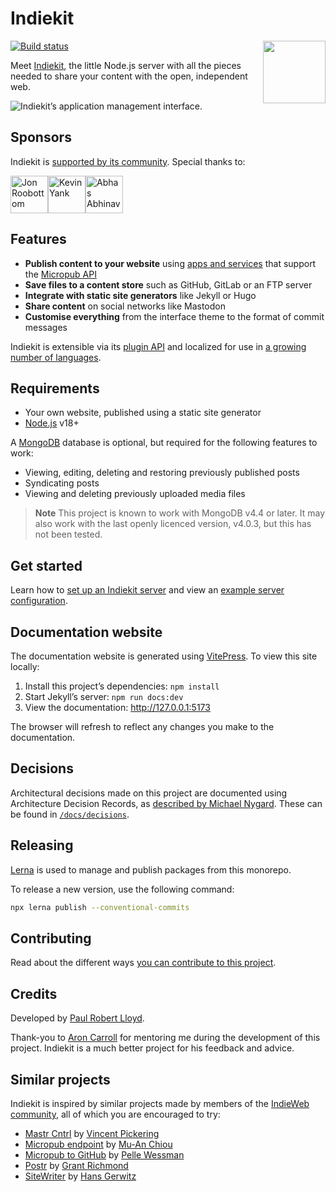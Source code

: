 # Indiekit

<img src="https://avatars.githubusercontent.com/u/68553280?s=200" width="100" height="100" align="right" alt="">

[![Build status](https://github.com/getindiekit/indiekit/workflows/build/badge.svg)](https://github.com/getindiekit/indiekit/actions)

Meet [Indiekit](https://getindiekit.com), the little Node.js server with all the pieces needed to share your content with the open, independent web.

![Indiekit’s application management interface.](/docs/public/interface-light.png)

## Sponsors

Indiekit is [supported by its community](https://github.com/sponsors/getindiekit). Special thanks to:

<!-- sponsors-readme --><a href="https://github.com/roobottom"><img src="https://github.com/roobottom.png" width="60px" alt="Jon Roobottom" /></a><a href="https://github.com/sentience"><img src="https://github.com/sentience.png" width="60px" alt="Kevin Yank" /></a><a href="https://github.com/abhas"><img src="https://github.com/abhas.png" width="60px" alt="Abhas Abhinav" /></a><!-- sponsors-readme -->

## Features

- **Publish content to your website** using [apps and services](docs/clients.md) that support the [Micropub API](https://micropub.spec.indieweb.org)
- **Save files to a content store** such as GitHub, GitLab or an FTP server
- **Integrate with static site generators** like Jekyll or Hugo
- **Share content** on social networks like Mastodon
- **Customise everything** from the interface theme to the format of commit messages

Indiekit is extensible via its [plugin API](docs/plugins/api/index.md) and localized for use in [a growing number of languages](docs/configuration/localisation.md).

## Requirements

- Your own website, published using a static site generator
- [Node.js](https://nodejs.org) v18+

A [MongoDB](https://www.mongodb.com) database is optional, but required for the following features to work:

- Viewing, editing, deleting and restoring previously published posts
- Syndicating posts
- Viewing and deleting previously uploaded media files

> **Note** This project is known to work with MongoDB v4.4 or later. It may also work with the last openly licenced version, v4.0.3, but this has not been tested.

## Get started

Learn how to [set up an Indiekit server](docs/get-started.md) and view an [example server configuration](https://github.com/getindiekit/example-config).

## Documentation website

The documentation website is generated using [VitePress](https://vitepress.vuejs.org). To view this site locally:

1. Install this project’s dependencies: `npm install`
2. Start Jekyll’s server: `npm run docs:dev`
3. View the documentation: <http://127.0.0.1:5173>

The browser will refresh to reflect any changes you make to the documentation.

## Decisions

Architectural decisions made on this project are documented using Architecture Decision Records, as [described by Michael Nygard](http://thinkrelevance.com/blog/2011/11/15/documenting-architecture-decisions). These can be found in [`/docs/decisions`](docs/decisions).

## Releasing

[Lerna](https://lerna.js.org) is used to manage and publish packages from this monorepo.

To release a new version, use the following command:

```sh
npx lerna publish --conventional-commits
```

## Contributing

Read about the different ways [you can contribute to this project](docs/contributing.md).

## Credits

Developed by [Paul Robert Lloyd](https://paulrobertlloyd.com).

Thank-you to [Aron Carroll](https://aroncarroll.com) for mentoring me during the development of this project. Indiekit is a much better project for his feedback and advice.

## Similar projects

Indiekit is inspired by similar projects made by members of the [IndieWeb community](https://indieweb.org), all of which you are encouraged to try:

- [Mastr Cntrl](https://github.com/vipickering/mastr-cntrl) by [Vincent Pickering](https://vincentp.me)
- [Micropub endpoint](https://github.com/muan/micropub-endpoint) by [Mu-An Chiou](https://muan.co)
- [Micropub to GitHub](https://github.com/voxpelli/webpage-micropub-to-github) by [Pelle Wessman](https://kodfabrik.se)
- [Postr](https://github.com/grantcodes/postr) by [Grant Richmond](https://grant.codes)
- [SiteWriter](https://github.com/gerwitz/sitewriter) by [Hans Gerwitz](https://hans.gerwitz.com)
